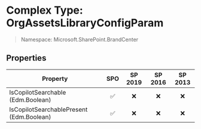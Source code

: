 # Complex Type: OrgAssetsLibraryConfigParam

> Namespace: Microsoft.SharePoint.BrandCenter

## Properties

Property | SPO | SP 2019 | SP 2016 | SP 2013
----------|:---:|:-------:|:-------:|:-------:
IsCopilotSearchable (Edm.Boolean) | ✅ | ❌ | ❌ | ❌
IsCopilotSearchablePresent (Edm.Boolean) | ✅ | ❌ | ❌ | ❌